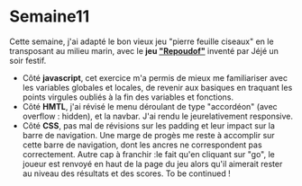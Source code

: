 # Semaine11
Cette semaine, j'ai adapté le bon vieux jeu "pierre feuille ciseaux" en le transposant au milieu marin, avec le **jeu <a href="https://htmlpreview.github.io/?https://github.com/anouchk/Semaine11/blob/master/repoudof.html">"Repoudof"</a>** inventé par Jéjé un soir festif.
* Côté **javascript**, cet exercice m'a permis de mieux me familiariser avec les variables globales et locales, de revenir aux basiques en traquant les points virgules oubliés à la fin des variables et fonctions. 
* Côté **HMTL**, j'ai révisé le menu déroulant de type "accordéon" (avec overflow : hidden), et la navbar. J'ai rendu le jeurelativement responsive.
* Côté **CSS**, pas mal de révisions sur les padding et leur impact sur la barre de navigation. Une marge de progès me reste à accomplir sur cette barre de navigation, dont les ancres ne correspondent pas correctement. Autre cap à franchir :le fait qu'en cliquant sur "go", le joueur est renvoyé en haut de la page du jeu alors qu'il aimerait rester au niveau des résultats et des scores. To be continued !
